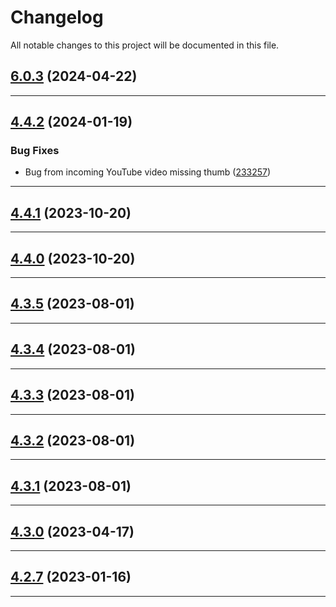 <!--- BEGIN HEADER -->
# Changelog

All notable changes to this project will be documented in this file.
<!--- END HEADER -->

## [6.0.3](https://github.com/astuteo-llc/astuteo-toolkit/compare/v6.0.2...v6.0.3) (2024-04-22)


---

## [4.4.2](https://github.com/astuteo-llc/astuteo-toolkit/compare/v4.4.1...v4.4.2) (2024-01-19)

### Bug Fixes

* Bug from incoming YouTube video missing thumb ([233257](https://github.com/astuteo-llc/astuteo-toolkit/commit/233257915774925d9eae13f24d5632ed8ce1b3fb))


---

## [4.4.1](https://github.com/astuteo-llc/astuteo-toolkit/compare/v4.4.0...v4.4.1) (2023-10-20)


---

## [4.4.0](https://github.com/astuteo-llc/astuteo-toolkit/compare/v4.3.5...v4.4.0) (2023-10-20)


---

## [4.3.5](https://github.com/astuteo-llc/astuteo-toolkit/compare/v4.3.4...v4.3.5) (2023-08-01)


---

## [4.3.4](https://github.com/astuteo-llc/astuteo-toolkit/compare/v4.3.3...v4.3.4) (2023-08-01)


---

## [4.3.3](https://github.com/astuteo-llc/astuteo-toolkit/compare/v4.3.2...v4.3.3) (2023-08-01)


---

## [4.3.2](https://github.com/astuteo-llc/astuteo-toolkit/compare/v4.3.1...v4.3.2) (2023-08-01)


---

## [4.3.1](https://github.com/astuteo-llc/astuteo-toolkit/compare/v4.3.0...v4.3.1) (2023-08-01)


---

## [4.3.0](https://github.com/astuteo-llc/astuteo-toolkit/compare/v4.2.7...v4.3.0) (2023-04-17)


---

## [4.2.7](https://github.com/astuteo-llc/astuteo-toolkit/compare/v4.2.6...v4.2.7) (2023-01-16)


---

